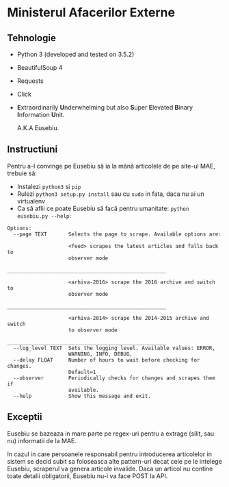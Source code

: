 # Ministerul Afacerilor Externe

## Tehnologie
- Python 3 (developed and tested on 3.5.2)
- BeautifulSoup 4
- Requests
- Click
- **E**xtraordinarily **U**nderwhelming but also **S**uper **E**levated **B**inary **I**nformation **U**nit. 

  A.K.A Eusebiu.

## Instructiuni
Pentru a-l convinge pe Eusebiu să ia la mână articolele de pe site-ul MAE, trebuie să: 
- Instalezi `python3` si `pip`
- Rulezi `python3 setup.py install` sau cu `sudo` in fata, daca nu ai un virtualenv
- Ca să aflii ce poate Eusebiu să facă pentru umanitate: `python eusebiu.py --help`:
```
Options:
  --page TEXT       Selects the page to scrape. Available options are:
                    
                    <feed> scrapes the latest articles and falls back to
                    observer mode
                    ____________________________________________________
                    
                    <arhiva-2016> scrape the 2016 archive and switch to
                    observer mode
                    ____________________________________________________
                    
                    <arhiva-2014> scrape the 2014-2015 archive and switch
                    to observer mode
                    ____________________________________________________
  --log_level TEXT  Sets the logging level. Available values: ERROR,
                    WARNING, INFO, DEBUG,
  --delay FLOAT     Number of hours to wait before checking for changes.
                    Default=1
  --observer        Periodically checks for changes and scrapes them if
                    available.
  --help            Show this message and exit.
```
## Exceptii
Eusebiu se bazeaza in mare parte pe regex-uri pentru a extrage (silit, sau nu) informatii
de la MAE. 

In cazul in care persoanele responsabil pentru introducerea articolelor in sistem 
se decid subit sa foloseasca alte pattern-uri decat cele pe le intelege Eusebiu, scraperul va
genera articole invalide. Daca un articol nu contine toate detalii obligatorii, Eusebiu nu-i va 
face POST la API.
